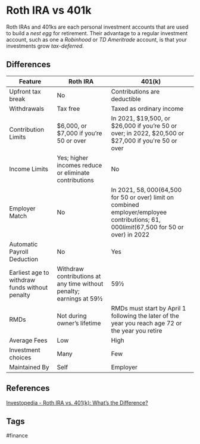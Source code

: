 # Roth IRA vs 401k 

Roth IRAs and 401ks are each personal investment accounts that are used to build a *nest egg* for retirement. Their advantage to a regular investment account, such as one a *Robinhood* or *TD Ameritrade* account, is that your investments grow *tax-deferred*.

## Differences 
|Feature 	|Roth IRA 	|401(k)|
|---------------|---------------|------|
|Upfront tax break 	|No 	|Contributions are deductible|
|Withdrawals 	|Tax free 	|Taxed as ordinary income|
|Contribution Limits 	|$6,000, or $7,000 if you’re 50 or over 	|In 2021, $19,500, or $26,000 if you’re 50 or over; in 2022, $20,500 or $27,000 if you're 50 or over|
|Income Limits 	|Yes; higher incomes reduce or eliminate contributions 	|No|
|Employer Match 	|No 	|In 2021, $58,000 ($64,500 for 50 or over) limit on combined employer/employee contributions; $61,000 limit ($67,500 for 50 or over) in 2022|
|Automatic Payroll Deduction 	|No 	|Yes|
|Earliest age to withdraw funds without penalty 	|Withdraw contributions at any time without penalty; earnings at 59½ 	|59½|
|RMDs 	|Not during owner’s lifetime 	|RMDs must start by April 1 following the later of the year you reach age 72 or the year you retire|
|Average Fees 	|Low 	|High|
|Investment choices 	|Many 	|Few|
|Maintained By 	|Self 	|Employer|

## References
[Investopedia - Roth IRA vs. 401(k): What’s the Difference?](https://www.investopedia.com/ask/answers/100314/whats-difference-between-401k-and-roth-ira.asp)

## Tags
#finance
